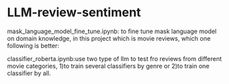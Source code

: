 # LLM-review-sentiment
mask_language_model_fine_tune.ipynb: to fine tune mask language model on domain knowledge, in this project which is movie reviews, which one following is better:

classifier_roberta.ipynb:use two type of llm to test fro reviews from different movie categories, 
1)to train several classifiers by genre or 
2)to train one classifier by all. 

